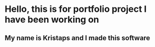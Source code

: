 # Hello, this is for portfolio project I have been working on

## My name is Kristaps and I made this software
